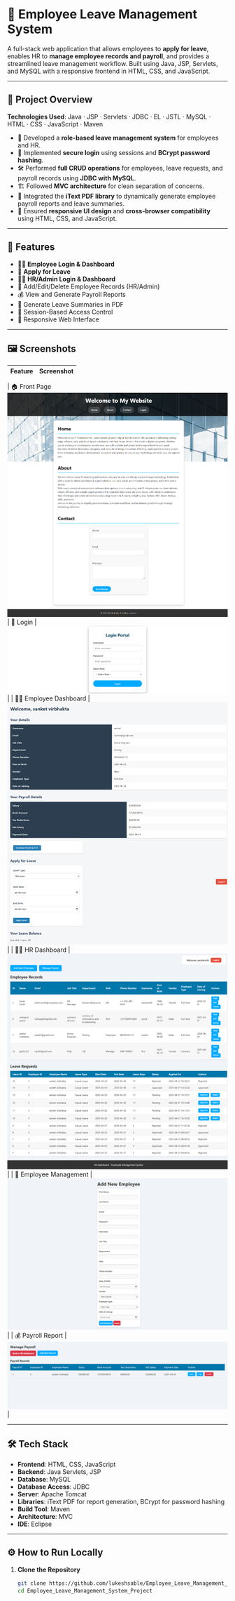 
# 🏢 Employee Leave Management System

A full-stack web application that allows employees to **apply for leave**, enables HR to **manage employee records and payroll**, and provides a streamlined leave management workflow. Built using Java, JSP, Servlets, and MySQL with a responsive frontend in HTML, CSS, and JavaScript.

---

## 📘 Project Overview

**Technologies Used**: Java · JSP · Servlets · JDBC · EL · JSTL · MySQL · HTML · CSS · JavaScript · Maven

- 🧩 Developed a **role-based leave management system** for employees and HR.  
- 🔐 Implemented **secure login** using sessions and **BCrypt password hashing**.  
- 🛠️ Performed **full CRUD operations** for employees, leave requests, and payroll records using **JDBC with MySQL**.  
- 🏗️ Followed **MVC architecture** for clean separation of concerns.  
- 📄 Integrated the **iText PDF library** to dynamically generate employee payroll reports and leave summaries.  
- 🎨 Ensured **responsive UI design** and **cross-browser compatibility** using HTML, CSS, and JavaScript.  

---

## 🚀 Features

- 👨‍💼 **Employee Login & Dashboard**  
- 📝 **Apply for Leave**  
- 👩‍💻 **HR/Admin Login & Dashboard**  
- 📂 Add/Edit/Delete Employee Records (HR/Admin)  
- 💰 View and Generate Payroll Reports  
- 📄 Generate Leave Summaries in PDF  
- 🔐 Session-Based Access Control  
- 📱 Responsive Web Interface  

---

## 🖼️ Screenshots

| Feature | Screenshot |
|---------|------------|

| 🏠 Front Page![Front Page](screenshots/front_page.png)
| 🔐 Login | ![Login Page](screenshots/login_page.png) |
| 👨‍💼 Employee Dashboard | ![Employee Dashboard](screenshots/employee_dashboard.png) |
| 👩‍💻 HR Dashboard | ![HR Dashboard](screenshots/hr_dashboard.png) |
| 📂 Employee Management | ![Employee Management](screenshots/employee_management.png) |
| 💰 Payroll Report | ![Payroll Report](screenshots/payroll_report.png) |



---

## 🛠️ Tech Stack

- **Frontend**: HTML, CSS, JavaScript  
- **Backend**: Java Servlets, JSP  
- **Database**: MySQL  
- **Database Access**: JDBC  
- **Server**: Apache Tomcat  
- **Libraries**: iText PDF for report generation, BCrypt for password hashing  
- **Build Tool**: Maven  
- **Architecture**: MVC  
- **IDE**: Eclipse  

---

## ⚙️ How to Run Locally

1. **Clone the Repository**
   ```bash
   git clone https://github.com/lukeshsable/Employee_Leave_Management_System_Project.git
   cd Employee_Leave_Management_System_Project
